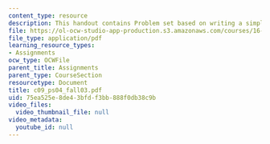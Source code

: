 ```yaml
---
content_type: resource
description: This handout contains Problem set based on writing a simple package.
file: https://ol-ocw-studio-app-production.s3.amazonaws.com/courses/16-01-unified-engineering-i-ii-iii-iv-fall-2005-spring-2006/75ea525e8de43bfdf3bb888f0db38c9b_c09_ps04_fall03.pdf
file_type: application/pdf
learning_resource_types:
- Assignments
ocw_type: OCWFile
parent_title: Assignments
parent_type: CourseSection
resourcetype: Document
title: c09_ps04_fall03.pdf
uid: 75ea525e-8de4-3bfd-f3bb-888f0db38c9b
video_files:
  video_thumbnail_file: null
video_metadata:
  youtube_id: null
---
```

